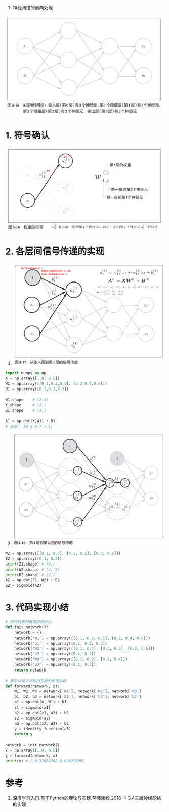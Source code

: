 
1. 神经网络的前向处理

![图3.15三层神经网络.png](图3.15三层神经网络.png)

# 1. 符号确认

![图3.16权重的符号.png](图3.16权重的符号.png)

# 2. 各层间信号传递的实现

1. ![图3.17从输入层到底1层的信号传递.png](图3.17从输入层到底1层的信号传递.png)

```py
import numpy as np
X = np.array([1.0, 0.5])
W1 = np.array([[0.1,0.3,0.5], [0.2,0.4,0.6]])
B1 = np.array([0.1,0.2,0.3])

W1.shape    # (2,3)
X.shape     # (2,)
B1.shape    # (3,)

A1 = np.dot(X,W1) + B1
# 结果： [0.3 0.7 1.1]
```

2. ![图3.19第1层到第二层的信号传递.png](图3.19第1层到第二层的信号传递.png)

```py
W2 = np.array([[0.1, 0.4], [0.2, 0.5], [0.3, 0.6]])
B2 = np.array([0.1, 0.2])
print(Z1.shape) # (3,)
print(W2.shape) # (3, 2)
print(B2.shape) # (2,)
A2 = np.dot(Z1, W2) + B2
Z2 = sigmoid(A2)
```

# 3. 代码实现小结

```py
# 进行权重和偏置的初始化
def init_network():
    network = {}
    network['W1'] = np.array([[0.1, 0.3, 0.5], [0.2, 0.4, 0.6]])
    network['b1'] = np.array([0.1, 0.2, 0.3])
    network['W2'] = np.array([[0.1, 0.4], [0.2, 0.5], [0.3, 0.6]])
    network['b2'] = np.array([0.1, 0.2])
    network['W3'] = np.array([[0.1, 0.3], [0.2, 0.4]])
    network['b3'] = np.array([0.1, 0.2])
    return network

# 表示从输入到输出方向的传递处理
def forward(network, x):
    W1, W2, W3 = network['W1'], network['W2'], network['W3']
    b1, b2, b3 = network['b1'], network['b2'], network['b3']
    a1 = np.dot(x, W1) + b1
    z1 = sigmoid(a1)
    a2 = np.dot(z1, W2) + b2
    z2 = sigmoid(a2)
    a3 = np.dot(z2, W3) + b3
    y = identity_function(a3)
    return y

network = init_network()
x = np.array([1.0, 0.5])
y = forward(network, x)
print(y) # [ 0.31682708 0.69627909]
```

# 参考

1. 深度学习入门.基于Python的理论与实现.斋藤康毅.2018 -> 3.4三层神经网络的实现